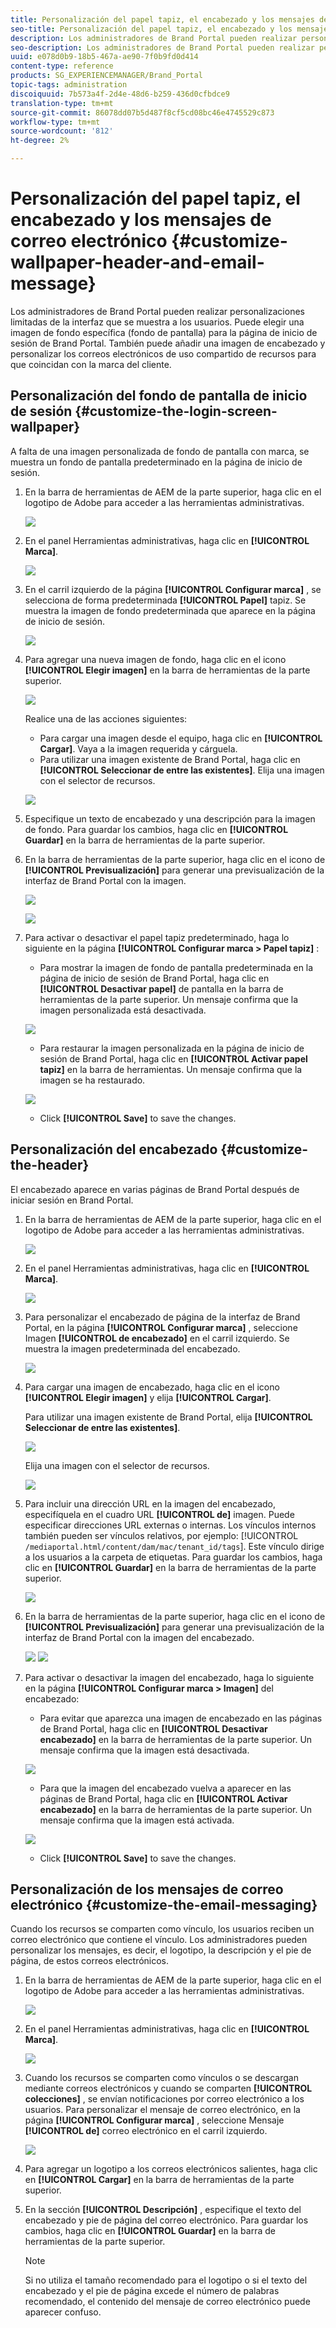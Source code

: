 ```yaml
---
title: Personalización del papel tapiz, el encabezado y los mensajes de correo electrónico
seo-title: Personalización del papel tapiz, el encabezado y los mensajes de correo electrónico
description: Los administradores de Brand Portal pueden realizar personalizaciones limitadas de la interfaz que se muestra a los usuarios. Puede elegir una imagen de fondo específica (fondo de pantalla) para la página de inicio de sesión de Brand Portal. También puede añadir una imagen de encabezado y personalizar los correos electrónicos de uso compartido de recursos para que coincidan con la marca del cliente.
seo-description: Los administradores de Brand Portal pueden realizar personalizaciones limitadas de la interfaz que se muestra a los usuarios. Puede elegir una imagen de fondo específica (fondo de pantalla) para la página de inicio de sesión de Brand Portal. También puede añadir una imagen de encabezado y personalizar los correos electrónicos de uso compartido de recursos para que coincidan con la marca del cliente.
uuid: e078d0b9-18b5-467a-ae90-7f0b9fd0d414
content-type: reference
products: SG_EXPERIENCEMANAGER/Brand_Portal
topic-tags: administration
discoiquuid: 7b573a4f-2d4e-48d6-b259-436d0cfbdce9
translation-type: tm+mt
source-git-commit: 86078dd07b5d487f8cf5cd08bc46e4745529c873
workflow-type: tm+mt
source-wordcount: '812'
ht-degree: 2%

---
```



# Personalización del papel tapiz, el encabezado y los mensajes de correo electrónico {#customize-wallpaper-header-and-email-message}

Los administradores de Brand Portal pueden realizar personalizaciones limitadas de la interfaz que se muestra a los usuarios. Puede elegir una imagen de fondo específica (fondo de pantalla) para la página de inicio de sesión de Brand Portal. También puede añadir una imagen de encabezado y personalizar los correos electrónicos de uso compartido de recursos para que coincidan con la marca del cliente.

## Personalización del fondo de pantalla de inicio de sesión {#customize-the-login-screen-wallpaper}

A falta de una imagen personalizada de fondo de pantalla con marca, se muestra un fondo de pantalla predeterminado en la página de inicio de sesión.

1. En la barra de herramientas de AEM de la parte superior, haga clic en el logotipo de Adobe para acceder a las herramientas administrativas.

   ![](assets/aemlogo.png)

1. En el panel Herramientas administrativas, haga clic en **[!UICONTROL Marca]**.


   ![](assets/admin-tools-panel-10.png)

1. En el carril izquierdo de la página **[!UICONTROL Configurar marca]** , se selecciona de forma predeterminada **[!UICONTROL Papel]** tapiz. Se muestra la imagen de fondo predeterminada que aparece en la página de inicio de sesión.

   ![](assets/default_wallpaper.png)

1. Para agregar una nueva imagen de fondo, haga clic en el icono **[!UICONTROL Elegir imagen]** en la barra de herramientas de la parte superior.

   ![](assets/choose_wallpaperimage.png)

   Realice una de las acciones siguientes:

   * Para cargar una imagen desde el equipo, haga clic en **[!UICONTROL Cargar]**. Vaya a la imagen requerida y cárguela.
   * Para utilizar una imagen existente de Brand Portal, haga clic en **[!UICONTROL Seleccionar de entre las existentes]**. Elija una imagen con el selector de recursos.

   ![](assets/asset-picker.png)

1. Especifique un texto de encabezado y una descripción para la imagen de fondo. Para guardar los cambios, haga clic en **[!UICONTROL Guardar]** en la barra de herramientas de la parte superior.

1. En la barra de herramientas de la parte superior, haga clic en el icono de **[!UICONTROL Previsualización]** para generar una previsualización de la interfaz de Brand Portal con la imagen.

   ![](assets/chlimage_1.png)

   ![](assets/custom-wallpaper-preview.png)

1. Para activar o desactivar el papel tapiz predeterminado, haga lo siguiente en la página **[!UICONTROL Configurar marca > Papel tapiz]** :

   * Para mostrar la imagen de fondo de pantalla predeterminada en la página de inicio de sesión de Brand Portal, haga clic en **[!UICONTROL Desactivar papel]** de pantalla en la barra de herramientas de la parte superior. Un mensaje confirma que la imagen personalizada está desactivada.

   ![](assets/chlimage_1-1.png)

   * Para restaurar la imagen personalizada en la página de inicio de sesión de Brand Portal, haga clic en **[!UICONTROL Activar papel tapiz]** en la barra de herramientas. Un mensaje confirma que la imagen se ha restaurado.

   ![](assets/chlimage_1-2.png)

   * Click **[!UICONTROL Save]** to save the changes.



## Personalización del encabezado {#customize-the-header}

El encabezado aparece en varias páginas de Brand Portal después de iniciar sesión en Brand Portal.

1. En la barra de herramientas de AEM de la parte superior, haga clic en el logotipo de Adobe para acceder a las herramientas administrativas.

   ![](assets/aemlogo.png)

1. En el panel Herramientas administrativas, haga clic en **[!UICONTROL Marca]**.

   ![](assets/admin-tools-panel-11.png)

1. Para personalizar el encabezado de página de la interfaz de Brand Portal, en la página **[!UICONTROL Configurar marca]** , seleccione Imagen **[!UICONTROL de encabezado]** en el carril izquierdo. Se muestra la imagen predeterminada del encabezado.

   ![](assets/default-header.png)

1. Para cargar una imagen de encabezado, haga clic en el icono **[!UICONTROL Elegir imagen]** y elija **[!UICONTROL Cargar]**.

   Para utilizar una imagen existente de Brand Portal, elija **[!UICONTROL Seleccionar de entre las existentes]**.

   ![](assets/choose_wallpaperimage-1.png)

   Elija una imagen con el selector de recursos.

   ![](assets/asset-picker-header.png)

1. Para incluir una dirección URL en la imagen del encabezado, especifíquela en el cuadro URL **[!UICONTROL de]** imagen. Puede especificar direcciones URL externas o internas. Los vínculos internos también pueden ser vínculos relativos, por ejemplo:
   [!UICONTROL `/mediaportal.html/content/dam/mac/tenant_id/tags`].
Este vínculo dirige a los usuarios a la carpeta de etiquetas.
Para guardar los cambios, haga clic en **[!UICONTROL Guardar]** en la barra de herramientas de la parte superior.

   ![](assets/configure_brandingheaderimageurl.png)

1. En la barra de herramientas de la parte superior, haga clic en el icono de **[!UICONTROL Previsualización]** para generar una previsualización de la interfaz de Brand Portal con la imagen del encabezado.

   ![](assets/chlimage_1-3.png)
   ![](assets/custom_header_preview.png)

1. Para activar o desactivar la imagen del encabezado, haga lo siguiente en la página **[!UICONTROL Configurar marca > Imagen]** del encabezado:

   * Para evitar que aparezca una imagen de encabezado en las páginas de Brand Portal, haga clic en **[!UICONTROL Desactivar encabezado]** en la barra de herramientas de la parte superior. Un mensaje confirma que la imagen está desactivada.

   ![](assets/chlimage_1-4.png)

   * Para que la imagen del encabezado vuelva a aparecer en las páginas de Brand Portal, haga clic en **[!UICONTROL Activar encabezado]** en la barra de herramientas de la parte superior. Un mensaje confirma que la imagen está activada.

   ![](assets/chlimage_1-5.png)

   * Click **[!UICONTROL Save]** to save the changes.



## Personalización de los mensajes de correo electrónico {#customize-the-email-messaging}

Cuando los recursos se comparten como vínculo, los usuarios reciben un correo electrónico que contiene el vínculo. Los administradores pueden personalizar los mensajes, es decir, el logotipo, la descripción y el pie de página, de estos correos electrónicos.

1. En la barra de herramientas de AEM de la parte superior, haga clic en el logotipo de Adobe para acceder a las herramientas administrativas.

   ![](assets/aemlogo.png)

1. En el panel Herramientas administrativas, haga clic en **[!UICONTROL Marca]**.

   ![](assets/admin-tools-panel-12.png)

1. Cuando los recursos se comparten como vínculos o se descargan mediante correos electrónicos y cuando se comparten **[!UICONTROL colecciones]** , se envían notificaciones por correo electrónico a los usuarios. Para personalizar el mensaje de correo electrónico, en la página **[!UICONTROL Configurar marca]** , seleccione Mensaje **[!UICONTROL de]** correo electrónico en el carril izquierdo.

   ![](assets/configure-branding-page-email.png)

1. Para agregar un logotipo a los correos electrónicos salientes, haga clic en **[!UICONTROL Cargar]** en la barra de herramientas de la parte superior.

1. En la sección **[!UICONTROL Descripción]** , especifique el texto del encabezado y pie de página del correo electrónico. Para guardar los cambios, haga clic en **[!UICONTROL Guardar]** en la barra de herramientas de la parte superior.

   >[!NOTE]
   >
   >Si no utiliza el tamaño recomendado para el logotipo o si el texto del encabezado y el pie de página excede el número de palabras recomendado, el contenido del mensaje de correo electrónico puede aparecer confuso.
